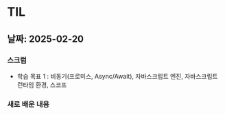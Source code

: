 # TIL

## 날짜: 2025-02-20

### 스크럼
- 학습 목표 1 : 비동기(프로미스, Async/Await), 자바스크립트 엔진, 자바스크립트 런타임 환경, 스코프

### 새로 배운 내용

